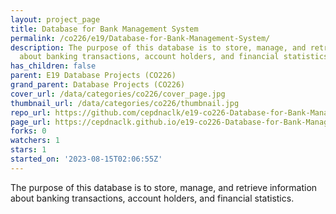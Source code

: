 ```yaml
---
layout: project_page
title: Database for Bank Management System
permalink: /co226/e19/Database-for-Bank-Management-System/
description: The purpose of this database is to store, manage, and retrieve information
  about banking transactions, account holders, and financial statistics.
has_children: false
parent: E19 Database Projects (CO226)
grand_parent: Database Projects (CO226)
cover_url: /data/categories/co226/cover_page.jpg
thumbnail_url: /data/categories/co226/thumbnail.jpg
repo_url: https://github.com/cepdnaclk/e19-co226-Database-for-Bank-Management-System
page_url: https://cepdnaclk.github.io/e19-co226-Database-for-Bank-Management-System
forks: 0
watchers: 1
stars: 1
started_on: '2023-08-15T02:06:55Z'
---
```


The purpose of this database is to store, manage, and retrieve information about banking transactions, account holders, and financial statistics.